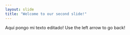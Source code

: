 ```yaml
---
layout: slide
title: "Welcome to our second slide!"
---
```

Aquí pongo mi texto editado!
Use the left arrow to go back!

